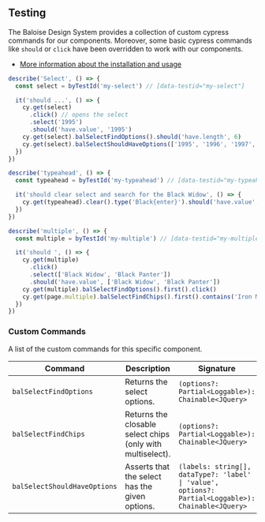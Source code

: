 ## Testing

The Baloise Design System provides a collection of custom cypress commands for our components. Moreover, some basic cypress commands like `should` or `click` have been overridden to work with our components.

- [More information about the installation and usage](?path=/docs/development-testing--page)

<!-- START: human documentation -->

```typescript
describe('Select', () => {
  const select = byTestId('my-select') // [data-testid="my-select"]

  it('should ...', () => {
    cy.get(select)
      .click() // opens the select
      .select('1995')
      .should('have.value', '1995')
    cy.get(select).balSelectFindOptions().should('have.length', 6)
    cy.get(select).balSelectShouldHaveOptions(['1995', '1996', '1997', '1998', '1999', '2000'])
  })
})

describe('typeahead', () => {
  const typeahead = byTestId('my-typeahead') // [data-testid="my-typeahead"]

  it('should clear select and search for the Black Widow', () => {
    cy.get(typeahead).clear().type('Black{enter}').should('have.value', 'Black Widow')
  })
})

describe('multiple', () => {
  const multiple = byTestId('my-multiple') // [data-testid="my-multiple"]

  it('should ', () => {
    cy.get(multiple)
      .click()
      .select(['Black Widow', 'Black Panter'])
      .should('have.value', ['Black Widow', 'Black Panter'])
    cy.get(multiple).balSelectFindOptions().first().click()
    cy.get(page.multiple).balSelectFindChips().first().contains('Iron Man').click() // clicks the chip to remove the selection
  })
})
```

<!-- END: human documentation -->

### Custom Commands

A list of the custom commands for this specific component.

| Command                      | Description                                                | Signature                                                                                           |
| ---------------------------- | ---------------------------------------------------------- | --------------------------------------------------------------------------------------------------- |
| `balSelectFindOptions`       | Returns the select options.                                | `(options?: Partial<Loggable>): Chainable<JQuery>`                                                  |
| `balSelectFindChips`         | Returns the closable select chips (only with multiselect). | `(options?: Partial<Loggable>): Chainable<JQuery>`                                                  |
| `balSelectShouldHaveOptions` | Asserts that the select has the given options.             | `(labels: string[], dataType?: 'label' \| 'value', options?: Partial<Loggable>): Chainable<JQuery>` |

